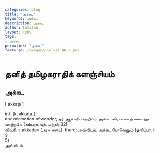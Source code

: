 ```yaml
---  
categories: blog  
title: "அக்கட"
keywords: அக்கட  
description: அக்கட
author: Tamilan  
layout: Ruby  
tags:     
- அக்கட
permalink: "அக்கட"  
featured: /images/noolkal_96_6.png  
--- 
```

# தனித் தமிழகராதிக் களஞ்சியம்
## அக்கட

[ akkaṭa ]  
  
int. [k. akkaṭa.]  
anexclamation of wonder; ஓர் ஆச்சரியக்குறிப்பு. அக்கட விராவணற் கமைந்த வாற்றலே (கம்பரா. யுத். மந்திர.32)  
விஉரி. t. akkaḍa> (அ + கடை). there; அவ்விடம். அக்கட போவெனும் (தனிப்பா. ii  
3  
5)  
அவ்விடம்
